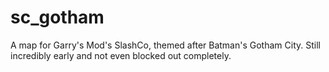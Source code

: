 # sc_gotham

A map for Garry's Mod's SlashCo, themed after Batman's Gotham City. Still incredibly early and not even blocked out completely.
